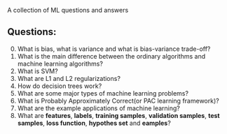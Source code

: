 A collection of ML questions and answers

## Questions:

0. What is bias, what is variance and what is bias-variance trade-off?
1. What is the main difference between the ordinary algorithms and machine learning algorithms?
2. What is SVM?
3. What are L1 and L2 regularizations?
4. How do decision trees work?
5. What are some major types of machine learning problems?
6. What is Probably Approximately Correct(or PAC learning framework)?
7. What are the example applications of machine learning?
8. What are **features**, **labels**, **training samples**, **validation samples**, **test samples**, **loss function**, **hypothes set** and **eamples**?
